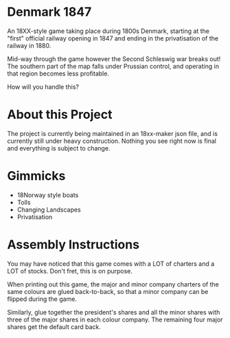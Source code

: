 # Denmark 1847

An 18XX-style game taking place during 1800s Denmark, starting at the "first" official railway opening in 1847 and ending in the privatisation of the railway in 1880.

Mid-way through the game however the Second Schleswig war breaks out! The southern part of the map falls under Prussian control, and operating in that region becomes less profitable.

How will you handle this?

# About this Project

The project is currently being maintained in an 18xx-maker json file, and is currently still under heavy construction.
Nothing you see right now is final and everything is subject to change.

# Gimmicks

- 18Norway style boats
- Tolls
- Changing Landscapes
- Privatisation

# Assembly Instructions

You may have noticed that this game comes with a LOT of charters and a LOT of stocks.
Don't fret, this is on purpose.

When printing out this game, the major and minor company charters of the same colours are glued back-to-back, so that a minor company can be flipped during the game.

Similarly, glue together the president's shares and all the minor shares with three of the major shares in each colour company. The remaining four major shares get the default card back.
